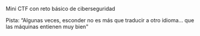 Mini CTF con reto básico de ciberseguridad

Pista: “Algunas veces, esconder no es más que traducir a otro idioma… que las máquinas entienen muy bien"
